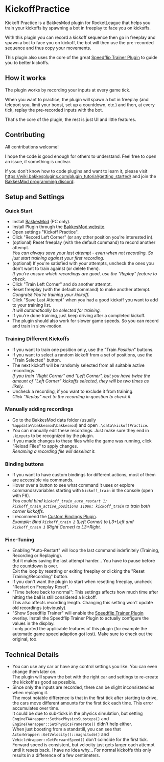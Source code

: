 # KickoffPractice

Kickoff Practice is a BakkesMod plugin for RocketLeague that helps you train your kickoffs by spawning a bot in freeplay to face you on kickoffs.

With this plugin you can record a kickoff sequence then go in freeplay and spawn a bot to face you on kickoff, the bot will then use the pre-recorded sequence and thus copy your movements.

This plugin also uses the core of the great [Speedflip Trainer Plugin](https://bakkesplugins.com/plugins/view/286) to guide you to better kickoffs.


## How it works

The plugin works by recording your inputs at every game tick.

When you want to practice, the plugin will spawn a bot in freeplay (and teleport you, limit your boost, set up a countdown, etc.) and then, at every tick, replay the pre-recorded inputs with the bot.

That's the core of the plugin, the rest is just UI and little features.


## Contributing

All contributions welcome!

I hope the code is good enough for others to understand. Feel free to open an issue, if something is unclear.

If you don't know how to code plugins and want to learn it, please visit https://wiki.bakkesplugins.com/plugin_tutorial/getting_started/ 
and join the [BakkesMod programming discord](https://discord.gg/s97RgrgkxE).


## Setup and Settings

### Quick Start

- Install [BakkesMod](https://bakkesplugins.com/) (PC only).
- Install Plugin through the [BakkesMod website](https://bakkesplugins.com/plugin-search/1/kickoff).
- Open settings "Kickoff Practice".
- Click "Record Left Corner" (or any other position you're interested in).
- (optional) Reset freeplay (with the default command) to record another attempt.\
  _You can always save your last attempt - even when not recording. So just start training against your first recording._
- (optional) If you're satisfied with your attempts, uncheck the ones you don't want to train against (or delete them).\
  _If you're unsure which recordings are good, use the "Replay" feature to check._
- Click "Train Left Corner" and do another attempt.
- Reset freeplay (with the default command) to make another attempt.\
  _Congrats! You're training your kickoff._
- Click "Save Last Attempt" when you had a good kickoff you want to add to your training list.\
  _It will automatically be selected for training._
- If you're done training, just keep driving after a completed kickoff.
- The plugin should also work for slower game speeds. So you can record and train in slow-motion.

### Training Different Kickoffs

- If you want to train one position only, use the "Train _Position_" buttons.
- If you want to select a random kickoff from a set of positions, use the "Train Selected" button.
- The next kickoff will be randomly selected from all suitable active recordings.\
  _If you train "Right Corner" and "Left Corner", but you have twice the amount of "Left Corner" kickoffs selected, they will be two times as likely._
- Uncheck a recording, if you want to exclude it from training.\
  _Click "Replay" next to the recording in question to check it._

### Manually adding recordings

- Go to the BakkesMod data folder (usually `%appdata%\bakkesmod\bakkesmod`) and open `.\data\kickoffPractice`.
- You can manually edit these recordings. Just make sure they end in `.kinputs` to be recognized by the plugin.
- If you made changes to these files while the game was running, click "Reload Files" to apply changes.\
  _Renaming a recording file will deselect it._

### Binding buttons

- If you want to have custom bindings for different actions, most of them are accessible via commands.
- Hover over a button to see what command it uses or explore commands/variables starting with `kickoff_train` in the console (open with F6).\
  _You could bind `kickoff_train_auto_restart 1; kickoff_train_active_positions 11000; kickoff_train` to train both corner kickoffs._
- I recommend the [Custom Bindings Plugin](https://bakkesplugins.com/plugins/view/228).\
  _Example: Bind `kickoff_train 2` (Left Corner) to L3+Left and `kickoff_train 1` (Right Corner) to L3+Right._

### Fine-Tuning

- Enabling "Auto-Restart" will loop the last command indefinitely (Training, Recording or Replaying).\
  But it makes saving the last attempt harder... You have to pause before the countdown is over.\
  Exit the loop by resetting or exiting freeplay or clicking the "Reset Training/Recording" button.
- If you don't want the plugin to start when resetting freeplay, uncheck "Restart on Freeplay Reset".
- "Time before back to normal": This settings affects how much time after hitting the ball is still considered a kickoff.\
  This also affects recording length. Changing this setting won't update old recordings (obviously).
- "Show Speedflip Trainer" will enable the [Speedflip Trainer Plugin](https://bakkesplugins.com/plugins/view/286) overlay. Install the Speedflip Trainer Plugin to actually configure the values in the display.\
  I only ported the applicable features of this plugin (for example the automatic game speed adaption got lost). Make sure to check out the original, too.

## Technical Details

- You can use any car or have any control settings you like. You can even change them later on.\
  The plugin will spawn the bot with the right car and settings to re-create the kickoff as good as possible.
- Since only the inputs are recorded, there can be slight inconsistencies when replaying it.\
  The most notable difference is that in the first tick after starting to drive, the cars move different amounts for the first tick each time. This error accumulates over time.\
  It could be due to sub-ticks in the physics simulation, but setting `EngineTAWrapper::SetMaxPhysicsSubsteps()` and `EngineTAWrapper::SetPhysicsFramerate()` didn't help either.\
  When just boosting from a standstill, you can see that `ActorWrapper::GetVelocity()::magnitude()` and `VehicleWrapper::GetForwardSpeed()` don't coincide for the first tick.
  Forward speed is consistent, but velocity just gets larger each attempt until it resets back. I have no idea why... For normal kickoffs this only results in a difference of a few centimeters.
